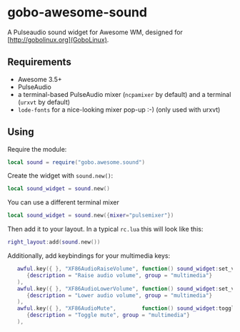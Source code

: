 gobo-awesome-sound
==================

A Pulseaudio sound widget for Awesome WM, designed for [http://gobolinux.org](GoboLinux).

Requirements
------------

* Awesome 3.5+
* PulseAudio
* a terminal-based PulseAudio mixer (`ncpamixer` by default) and a terminal (`urxvt` by default)
* `lode-fonts` for a nice-looking mixer pop-up :-) (only used with urxvt)

Using
-----

Require the module:


```lua
local sound = require("gobo.awesome.sound")
```

Create the widget with `sound.new()`:

```lua
local sound_widget = sound.new()
```

You can use a different terminal mixer

```lua
local sound_widget = sound.new({mixer="pulsemixer"})
```

Then add it to your layout.
In a typical `rc.lua` this will look like this:


```lua
right_layout:add(sound.new())
```

Additionally, add keybindings for your multimedia keys:

```lua
   awful.key({ }, "XF86AudioRaiseVolume", function() sound_widget:set_volume(5, "+") end,
      {description = "Raise audio volume", group = "multimedia"}
   ),
   awful.key({ }, "XF86AudioLowerVolume", function() sound_widget:set_volume(5, "-") end,
      {description = "Lower audio volume", group = "multimedia"}
   ),
   awful.key({ }, "XF86AudioMute",        function() sound_widget:toggle_mute() end,
      {description = "Toggle mute", group = "multimedia"}
   ),
```
